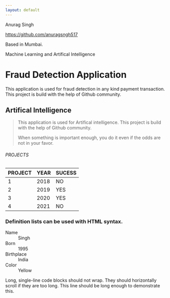 ```yaml
---
layout: default
---
```


Anurag Singh

https://github.com/anuragsngh517

Based in Mumbai.

Machine Learning and Artifical Intelligence

# Fraud Detection Application

This application is used for fraud detection in any kind payment transaction. This project is build with the help of Github community.

## Artifical Intelligence 

> This application is used for Artifical intelligence. This project is build with the help of Github community.
>
> When something is important enough, you do it even if the odds are not in your favor.


###### PROJECTS

| PROJECT      | YEAR              | SUCESS|
|:-------------|:------------------|:------|
| 1            | 2018              | NO    |
| 2            | 2019              | YES   |
| 3            | 2020              | YES   |
| 4            | 2021              | NO    |



### Definition lists can be used with HTML syntax.

<dl>
<dt>Name</dt>
<dd>Singh</dd>
<dt>Born</dt>
<dd>1995</dd>
<dt>Birthplace</dt>
<dd>India</dd>
<dt>Color</dt>
<dd>Yellow</dd>
</dl>

Long, single-line code blocks should not wrap. They should horizontally scroll if they are too long. This line should be long enough to demonstrate this.
